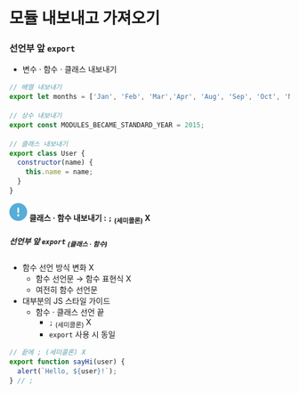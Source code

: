 모듈 내보내고 가져오기
====================

### 선언부 앞 `export`
- 변수 · 함수 · 클래스 내보내기
```javascript
// 배열 내보내기
export let months = ['Jan', 'Feb', 'Mar','Apr', 'Aug', 'Sep', 'Oct', 'Nov', 'Dec'];

// 상수 내보내기
export const MODULES_BECAME_STANDARD_YEAR = 2015;

// 클래스 내보내기
export class User {
  constructor(name) {
    this.name = name;
  }
}
```

<img class="icon" src="../../images/commons/icons/circle-exclamation-solid.svg" /> **클래스 · 함수 내보내기 : `;` <sub>(세미콜론)</sub> X**

##### 선언부 앞 `export` <sub>(클래스 · 함수)</sub>
- 함수 선언 방식 변화 X
  - 함수 선언문 → 함수 표현식 X
  - 여전히 함수 선언문
- 대부분의 JS 스타일 가이드
  - 함수 · 클래스 선언 끝
    - `;` <sub>(세미콜론)</sub> X
    - `export` 사용 시 동일
```javascript
// 끝에 ; (세미콜론) X
export function sayHi(user) {
  alert(`Hello, ${user}!`);
} // ;
```
